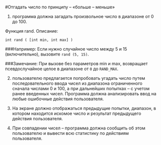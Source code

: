 #Отгадать число по принципу – «больше – меньше»


1. программа должна загадать произвольное число в диапазоне от 0 до 100.

Функция rand. Описание:

`int rand ( [int min, int max] )`

###Например:
Если нужно случайное число между 5 и 15 (включительно), вызовите `rand (5, 15)`.

###Замечание: 
При вызове без параметров min и max, возвращает псевдослучайное целое в диапазоне от `0` до `RAND_MAX`.

2. пользователю предлагается попробовать угадать число путем последовательного ввода чисел из диапазона ограниченного сначала числами 0 и 100, а при дальнейших попытках – с учетом ранее введенных чисел. Программа должна анализировать ввод на любые ошибочные действия пользователя.


3. На экране должно отображаться предыдущие попытки, диапазон, в котором находится искомое число и результат предыдущего действия пользователя.


4. При совпадении чисел – программа должна сообщить об этом пользователю и вывести всю статистику по действиям пользователя.
